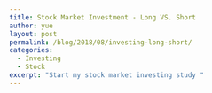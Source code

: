 ```yaml
---
title: Stock Market Investment - Long VS. Short
author: yue
layout: post
permalink: /blog/2018/08/investing-long-short/
categories:
  - Investing
  - Stock
excerpt: "Start my stock market investing study "
---
```





